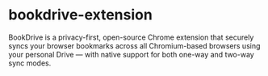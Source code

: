 # bookdrive-extension
BookDrive is a privacy-first, open-source Chrome extension that securely syncs your browser bookmarks across all Chromium-based browsers using your personal Drive — with native support for both one-way and two-way sync modes.
